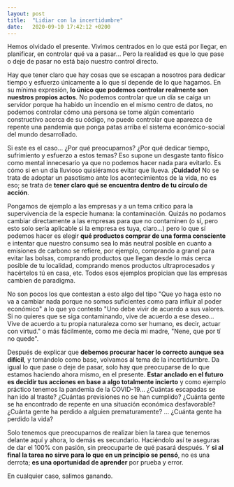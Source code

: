 ```yaml
---
layout: post
title:  "Lidiar con la incertidumbre"
date:   2020-09-10 17:42:12 +0200
---
```


Hemos olvidado el presente. Vivimos centrados en lo que está por llegar, en planificar, en controlar qué va a pasar… Pero la realidad es que lo que pase o deje de pasar no está bajo nuestro control directo.

Hay que tener claro que hay cosas que se escapan a nosotros para dedicar tiempo y esfuerzo únicamente a lo que sí depende de lo que hagamos. En su mínima expresión, **lo único que podemos controlar realmente son nuestros propios actos**. No podemos controlar que un día se caíga un servidor porque ha habido un incendio en el mismo centro de datos, no podemos controlar cómo una persona se tome algún comentario constructivo acerca de su código, no puedo controlar que aparezca de repente una pandemia que ponga patas arriba el sistema económico-social del mundo desarrollado.

Si este es el caso… ¿Por qué preocuparnos? ¿Por qué dedicar tiempo, sufrimiento y esfuerzo a estos temas? Eso supone un desgaste tanto físico como mental innecesario ya que no podemos hacer nada para evitarlo. Es cómo si en un día lluvioso quisiéramos evitar que llueva. **¡Cuidado!** No se trata de adoptar un pasotismo ante los acontecimientos de la vida, no es eso; se trata de **tener claro qué se encuentra dentro de tu círculo de acción**.

Pongamos de ejemplo a las empresas y a un tema crítico para la supervivencia de la especie humana: la contaminación. Quizás no podamos cambiar directamente a las empresas para que no contaminen (o sí, pero esto solo sería aplicable si la empresa es tuya, claro…) pero lo que sí podemos hacer es elegir **qué productos comprar de una forma consciente** e intentar que nuestro consumo sea lo más neutral posible en cuanto a emisiones de carbono se refiere, por ejemplo, comprando a granel para evitar las bolsas, comprando productos que llegan desde lo más cerca posible de tu localidad, comprando menos productos ultraprocesados y hacértelos tú en casa, etc. Todos esos ejemplos propician que las empresas cambien de paradigma.

No son pocos los que contestan a esto algo del tipo "Que yo haga esto no va a cambiar nada porque no somos suficientes como para influir al poder económico" a lo que yo contesto "Uno debe vivir de acuerdo a sus valores. Si no quieres que se siga contaminando, vive de acuerdo a ese deseo… Vive de acuerdo a tu propia naturaleza como ser humano, es decir, actuar con virtud." o más fácilmente, como me decía mi madre, "Nene, que por tí no quede".

Después de explicar que **debemos procurar hacer lo correcto aunque sea difícil**, y tomándolo como base, volvamos al tema de la incertidumbre. Da igual lo que pase o deje de pasar, solo hay que preocuparse de lo que estamos haciendo ahora mismo, en el presente. **Estar anclado en el futuro es decidir tus acciones en base a algo totalmente incierto** y como ejemplo práctico tenemos la pandemia de la COVID-19… ¿Cuántas escapadas se han ido al traste? ¿Cuántas previsiones no se han cumplido? ¿Cuánta gente se ha encontrado de repente en una situación económica desfavorable? ¿Cuánta gente ha perdido a alguien prematuramente? … ¿Cuánta gente ha perdido la vida?

Solo tenemos que preocuparnos de realizar bien la tarea que tenemos delante aquí y ahora, lo demás es secundario. Haciéndolo así te aseguras de dar el 100% con pasión, sin preocuparte de qué pasará después. Y **si al final la tarea no sirve para lo que en un principio se pensó**, no es una derrota; **es una oportunidad de aprender** por prueba y error.

En cualquier caso, salimos ganando.
